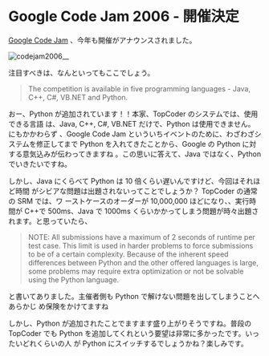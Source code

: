 # Google Code Jam 2006 - 開催決定

<!--
date: 2006-08-15
-->

[Google Code Jam](http://www.topcoder.com/pl/?&module=Static&d1=google06&d2=overview)
、今年も開催がアナウンスされました。

![codejam2006](http://static.flickr.com/86/215584279_136594f8c8_o.gif)\_\_

注目すべきは、なんといってもここでしょう。

> The competition is available in five programming languages - Java, C++, C\#,
> VB.NET and Python.

おー、Python が追加されています！！本家、TopCoder のシステムでは、使用できる言語
は、Java, C++, C\#, VB.NET だけで、Python は使用できません。 にもかかわらず
、Google Code Jam といういちイベントのために、わざわざシステムを修正してまで
Python を入れてきたことから、Google の Python に対する意気込みが伝わってきますね
。この思いに答えて、Java ではなく、Python でいきたいですね。

しかし、Java にくらべて Python は 10 倍くらい遅いんですけど、今回はそれほど時間
がシビアな問題は出題されないってことでしょうか？ TopCoder の通常の SRM では、ワ
ーストケースのオーダーが 10,000,000 ほどになり、、実行時間が C++で 500ms、Java
で 1000ms くらいかかってしまう問題が時々出題されます。と思っていたら、

> NOTE: All submissions have a maximum of 2 seconds of runtime per test case.
> This limit is used in harder problems to force submissions to be of a certain
> complexity. Because of the inherent speed differences between Python and the
> other offered languages is large, some problems may require extra optimization
> or not be solvable using the Python language.

と書いてありました。主催者側も Python で解けない問題を出してしまうことへあらかじ
め保険をかけてますね

しかし、Python が追加されたことでますます盛り上がりそうですね。普段の TopCoder
でも Python を追加してくれという要望は非常に多かったです。いったいどれくらいの人
が Python にスイッチするでしょうかね？楽しみです。
